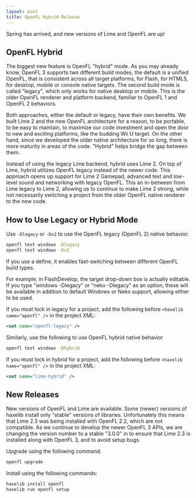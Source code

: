 ```yaml
---
layout: post
title: OpenFL Hybrid Release
---
```


Spring has arrived, and new versions of Lime and OpenFL are up!

## OpenFL Hybrid

The biggest new feature is OpenFL "hybrid" mode. As you may already know, OpenFL 3 supports two different build modes, the default is a unified OpenFL, that is consistent across all target platforms, for Flash, for HTML5, for desktop, mobile or console native targets. The second build mode is called "legacy", which only works for native desktop or mobile. This is the older OpenFL renderer and platform backend, familiar to OpenFL 1 and OpenFL 2 behaviors.

Both approaches, either the default or legacy, have their own benefits. We built Lime 2 and the new OpenFL architecture for a reason, to be portable, to be easy to maintain, to maximize our code investment and open the door to new and exciting platforms, like the budding Wii U target. On the other hand, since we developed the older native architecture for so long, there is more maturity in areas of the code. "Hybrid" helps bridge the gap between them.

Instead of using the legacy Lime backend, hybrid uses Lime 2. On top of Lime, hybrid utilizes OpenFL legacy instead of the newer code. This approach opens up support for Lime 2 Gamepad, advanced text and low-level sound and networking with legacy OpenFL. This an in-between from Lime legacy to Lime 2, allowing us to continue to make Lime 2 strong, while not necessarily switching a project from the older OpenFL native renderer to the new code.

## How to Use Legacy or Hybrid Mode

Use `-Dlegacy` or `-Dv2` to use the OpenFL legacy (OpenFL 2) native behavior:

```bash
openfl test windows -Dlegacy
openfl test windows -Dv2
```

If you use a define, it enables fast-switching between different OpenFL build types.

For example, in FlashDevelop, the target drop-down box is actually editable. If you type "windows -Dlegacy" or "neko -Dlegacy" as an option, these will be available in addition to default Windows or Neko support, allowing either to be used.

If you must lock in legacy for a project, add the following before `<haxelib name="openfl" />` in the project XML:

```xml
<set name="openfl-legacy" />
```

Similarly, use the following to use OpenFL hybrid native behavior

```bash
openfl test windows -Dhybrid
```

If you must lock in hybrid for a project, add the following before `<haxelib name="openfl" />` in the project XML:

```xml
<set name="lime-hybrid" />
```

## New Releases

New versions of OpenFL and Lime are available. Some (newer) versions of haxelib install only "stable" versions of libraries. Unfortunately this means that Lime 2.3 was being installed with OpenFL 2.2, which are not compatible. As we continue to develop the newer OpenFL 3 APIs, we are changing the version number to a stable "3.0.0" in to ensure that Lime 2.3 is installed along with OpenFL 3, and to avoid setup bugs.

Upgrade using the following command:

```bash
openfl upgrade
```

Install using the following commands:

```bash
haxelib install openfl
haxelib run openfl setup
```
